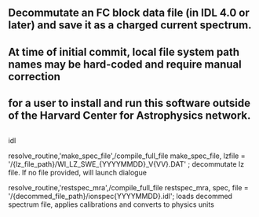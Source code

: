 ##
## Decommutate an FC block data file (in IDL 4.0 or later) and save it as a charged current spectrum.
##
## At time of initial commit, local file system path names may be hard-coded and require manual correction
## for a user to install and run this software outside of the Harvard Center for Astrophysics network.
##

idl

resolve_routine,'make_spec_file',/compile_full_file
make_spec_file, lzfile = '/{lz_file_path}/WI_LZ_SWE_{YYYYMMDD}_V{VV}.DAT' ; decommutate lz file. If no file provided, will launch dialogue

resolve_routine,'restspec_mra',/compile_full_file
restspec_mra, spec, file = '/{decommed_file_path}/ionspec{YYYYMMDD}.idl'; loads decommed spectrum file, applies calibrations and converts to physics units

